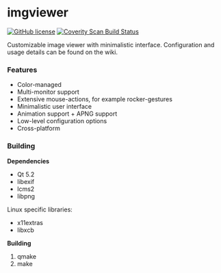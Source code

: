 imgviewer
=========
[![GitHub license](https://img.shields.io/badge/license-GPLv3-blue.svg?style=flat-square)](https://www.gnu.org/licenses/gpl-3.0.txt)
[![Coverity Scan Build Status](https://scan.coverity.com/projects/7077/badge.svg)](https://scan.coverity.com/projects/spillerrec-imgviewer)

Customizable image viewer with minimalistic interface. Configuration and usage details can be found on the wiki.

### Features
- Color-managed
- Multi-monitor support
- Extensive mouse-actions, for example rocker-gestures
- Minimalistic user interface
- Animation support + APNG support
- Low-level configuration options
- Cross-platform

### Building

**Dependencies**

- Qt 5.2
- libexif
- lcms2
- libpng

Linux specific libraries:

- x11extras
- libxcb

**Building**

1. qmake
2. make
